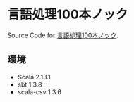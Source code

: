 # 言語処理100本ノック

Source Code for [言語処理100本ノック](https://nlp100.github.io/ja/).

## 環境

* Scala 2.13.1
* sbt 1.3.8
* scala-csv 1.3.6
